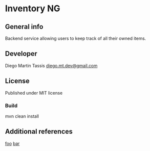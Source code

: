 # Inventory NG

## General info
Backend service allowing users to keep track of all their owned items.

## Developer
Diego Martin Tassis
diego.mt.dev@gmail.com

## License
Published under MIT license

### Build
mvn clean install

## Additional references

[foo](https://foo)
[bar](https://bar)
